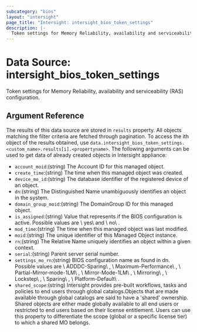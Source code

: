 ```yaml
---
subcategory: "bios"
layout: "intersight"
page_title: "Intersight: intersight_bios_token_settings"
description: |-
  Token settings for Memory Reliability, availability and serviceability (RAS) configuration.
---
```


# Data Source: intersight_bios_token_settings
Token settings for Memory Reliability, availability and serviceability (RAS) configuration.
## Argument Reference
The results of this data source are stored in `results` property.
All objects matching the filter criteria are fetched through pagination.
To access the ith object of the results obtained, use `data.intersight_bios_token_settings.<custom_name>.results[i].<propertyname>`.
The following arguments can be used to get data of already created objects in Intersight appliance:
* `account_moid`:(string) The Account ID for this managed object. 
* `create_time`:(string) The time when this managed object was created. 
* `device_mo_id`:(string) The database identifier of the registered device of an object. 
* `dn`:(string) The Distinguished Name unambiguously identifies an object in the system. 
* `domain_group_moid`:(string) The DomainGroup ID for this managed object. 
* `is_assigned`:(string) Value that represents if the BIOS configuration is active. Possible values are \ yes\  and \ no\ . 
* `mod_time`:(string) The time when this managed object was last modified. 
* `moid`:(string) The unique identifier of this Managed Object instance. 
* `rn`:(string) The Relative Name uniquely identifies an object within a given context. 
* `serial`:(string) Parent server serial number. 
* `settings_mo_rn`:(string) BIOS configuration name as found in dn. Possible values are \ ADDDC-Sparing\ , \ Maximum-Performance\ , \ Partial-Mirror-mode-1LM\ , \ Mirror-Mode-1LM\ , \ Mirroring\ , \ Lockstep\ , \ Sparing\ , \ Platform-Default\ . 
* `shared_scope`:(string) Intersight provides pre-built workflows, tasks and policies to end users through global catalogs.Objects that are made available through global catalogs are said to have a 'shared' ownership. Shared objects are either made globally available to all end users or restricted to end users based on their license entitlement. Users can use this property to differentiate the scope (global or a specific license tier) to which a shared MO belongs. 
 